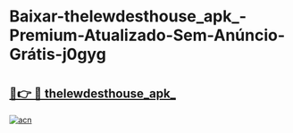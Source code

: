 # Baixar-thelewdesthouse_apk_-Premium-Atualizado-Sem-Anúncio-Grátis-j0gyg

# <h2><a href="https://556e0t.esa.edu.pl?src=thelewdesthouse_apk_&ref=j0gyg">🔗👉 🔴 thelewdesthouse_apk_</a></h2>

[![acn](https://github.com/user-attachments/assets/0f9c940e-d8b0-45ae-aac7-cd30a18b3e1c)](https://556e0t.esa.edu.pl?src=thelewdesthouse_apk_&ref=j0gyg)

